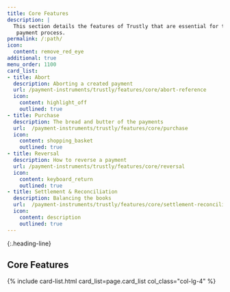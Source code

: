 ```yaml
---
title: Core Features
description: |
  This section details the features of Trustly that are essential for the
   payment process.
permalink: /:path/
icon:
  content: remove_red_eye
additional: true
menu_order: 1100
card_list:
- title: Abort
  description: Aborting a created payment
  url: /payment-instruments/trustly/features/core/abort-reference
  icon:
    content: highlight_off
    outlined: true
- title: Purchase
  description: The bread and butter of the payments
  url:  /payment-instruments/trustly/features/core/purchase
  icon:
    content: shopping_basket
    outlined: true
- title: Reversal
  description: How to reverse a payment
  url: /payment-instruments/trustly/features/core/reversal
  icon:
    content: keyboard_return
    outlined: true
- title: Settlement & Reconciliation
  description: Balancing the books
  url:  /payment-instruments/trustly/features/core/settlement-reconciliation
  icon:
    content: description
    outlined: true
---
```


{:.heading-line}

## Core Features

{% include card-list.html card_list=page.card_list
    col_class="col-lg-4" %}
